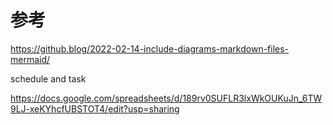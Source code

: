 # 参考

https://github.blog/2022-02-14-include-diagrams-markdown-files-mermaid/

schedule and task</br>

https://docs.google.com/spreadsheets/d/189rv0SUFLR3lxWkOUKuJn_6TW9LJ-xeKYhcfUBSTOT4/edit?usp=sharing
